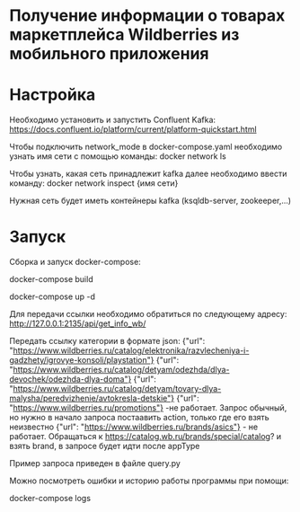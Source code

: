 # Получение информации о товарах маркетплейса Wildberries из мобильного приложения

# Настройка

Необходимо установить и запустить Confluent Kafka: 
https://docs.confluent.io/platform/current/platform-quickstart.html

Чтобы подключить network_mode в docker-compose.yaml необходимо узнать имя сети с помощью команды:
docker network ls

Чтобы узнать, какая сеть принадлежит kafka далее необходимо ввести команду:
docker network inspect {имя сети}

Нужная сеть будет иметь контейнеры kafka (ksqldb-server, zookeeper,...)

# Запуск

Сборка и запуск docker-compose:

docker-compose build

docker-compose up -d

Для передачи ссылки необходимо обратиться по следующему адресу:
http://127.0.0.1:2135/api/get_info_wb/

Передать ссылку категории в формате json:
{"url": "https://www.wildberries.ru/catalog/elektronika/razvlecheniya-i-gadzhety/igrovye-konsoli/playstation"}
{"url": "https://www.wildberries.ru/catalog/detyam/odezhda/dlya-devochek/odezhda-dlya-doma"}
{"url": "https://www.wildberries.ru/catalog/detyam/tovary-dlya-malysha/peredvizhenie/avtokresla-detskie"}
{"url": "https://www.wildberries.ru/promotions"} -не работает. Запрос обычный, но нужно в начало запроса постаавить action, только где его взять неизвестно
{"url": "https://www.wildberries.ru/brands/asics"} - не работает. Обращаться к https://catalog.wb.ru/brands/special/catalog? и взять brand, в запросе будет идти после appType

Пример запроса приведен в файле query.py

Можно посмотреть ошибки и историю работы программы при помощи: 

docker-compose logs
